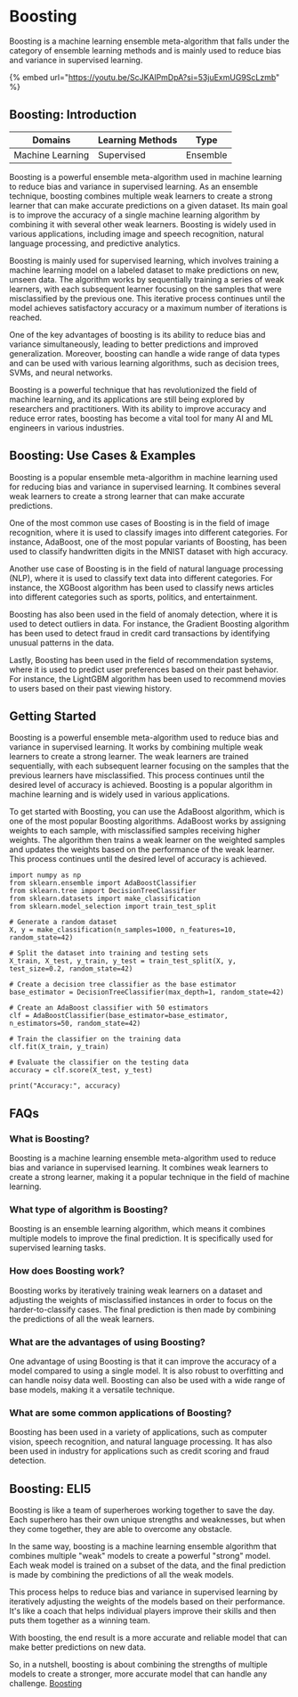 # Boosting

Boosting is a machine learning ensemble meta-algorithm that falls under the category of ensemble learning methods and is mainly used to reduce bias and variance in supervised learning.

{% embed url="https://youtu.be/ScJKAlPmDpA?si=53juExmUG9ScLzmb" %}

## Boosting: Introduction

| Domains          | Learning Methods | Type     |
| ---------------- | ---------------- | -------- |
| Machine Learning | Supervised       | Ensemble |

Boosting is a powerful ensemble meta-algorithm used in machine learning to reduce bias and variance in supervised learning. As an ensemble technique, boosting combines multiple weak learners to create a strong learner that can make accurate predictions on a given dataset. Its main goal is to improve the accuracy of a single machine learning algorithm by combining it with several other weak learners. Boosting is widely used in various applications, including image and speech recognition, natural language processing, and predictive analytics.

Boosting is mainly used for supervised learning, which involves training a machine learning model on a labeled dataset to make predictions on new, unseen data. The algorithm works by sequentially training a series of weak learners, with each subsequent learner focusing on the samples that were misclassified by the previous one. This iterative process continues until the model achieves satisfactory accuracy or a maximum number of iterations is reached.

One of the key advantages of boosting is its ability to reduce bias and variance simultaneously, leading to better predictions and improved generalization. Moreover, boosting can handle a wide range of data types and can be used with various learning algorithms, such as decision trees, SVMs, and neural networks.

Boosting is a powerful technique that has revolutionized the field of machine learning, and its applications are still being explored by researchers and practitioners. With its ability to improve accuracy and reduce error rates, boosting has become a vital tool for many AI and ML engineers in various industries.

## Boosting: Use Cases & Examples

Boosting is a popular ensemble meta-algorithm in machine learning used for reducing bias and variance in supervised learning. It combines several weak learners to create a strong learner that can make accurate predictions.

One of the most common use cases of Boosting is in the field of image recognition, where it is used to classify images into different categories. For instance, AdaBoost, one of the most popular variants of Boosting, has been used to classify handwritten digits in the MNIST dataset with high accuracy.

Another use case of Boosting is in the field of natural language processing (NLP), where it is used to classify text data into different categories. For instance, the XGBoost algorithm has been used to classify news articles into different categories such as sports, politics, and entertainment.

Boosting has also been used in the field of anomaly detection, where it is used to detect outliers in data. For instance, the Gradient Boosting algorithm has been used to detect fraud in credit card transactions by identifying unusual patterns in the data.

Lastly, Boosting has been used in the field of recommendation systems, where it is used to predict user preferences based on their past behavior. For instance, the LightGBM algorithm has been used to recommend movies to users based on their past viewing history.

## Getting Started

Boosting is a powerful ensemble meta-algorithm used to reduce bias and variance in supervised learning. It works by combining multiple weak learners to create a strong learner. The weak learners are trained sequentially, with each subsequent learner focusing on the samples that the previous learners have misclassified. This process continues until the desired level of accuracy is achieved. Boosting is a popular algorithm in machine learning and is widely used in various applications.

To get started with Boosting, you can use the AdaBoost algorithm, which is one of the most popular Boosting algorithms. AdaBoost works by assigning weights to each sample, with misclassified samples receiving higher weights. The algorithm then trains a weak learner on the weighted samples and updates the weights based on the performance of the weak learner. This process continues until the desired level of accuracy is achieved.

```
import numpy as np
from sklearn.ensemble import AdaBoostClassifier
from sklearn.tree import DecisionTreeClassifier
from sklearn.datasets import make_classification
from sklearn.model_selection import train_test_split

# Generate a random dataset
X, y = make_classification(n_samples=1000, n_features=10, random_state=42)

# Split the dataset into training and testing sets
X_train, X_test, y_train, y_test = train_test_split(X, y, test_size=0.2, random_state=42)

# Create a decision tree classifier as the base estimator
base_estimator = DecisionTreeClassifier(max_depth=1, random_state=42)

# Create an AdaBoost classifier with 50 estimators
clf = AdaBoostClassifier(base_estimator=base_estimator, n_estimators=50, random_state=42)

# Train the classifier on the training data
clf.fit(X_train, y_train)

# Evaluate the classifier on the testing data
accuracy = clf.score(X_test, y_test)

print("Accuracy:", accuracy)

```

## FAQs

### What is Boosting?

Boosting is a machine learning ensemble meta-algorithm used to reduce bias and variance in supervised learning. It combines weak learners to create a strong learner, making it a popular technique in the field of machine learning.

### What type of algorithm is Boosting?

Boosting is an ensemble learning algorithm, which means it combines multiple models to improve the final prediction. It is specifically used for supervised learning tasks.

### How does Boosting work?

Boosting works by iteratively training weak learners on a dataset and adjusting the weights of misclassified instances in order to focus on the harder-to-classify cases. The final prediction is then made by combining the predictions of all the weak learners.

### What are the advantages of using Boosting?

One advantage of using Boosting is that it can improve the accuracy of a model compared to using a single model. It is also robust to overfitting and can handle noisy data well. Boosting can also be used with a wide range of base models, making it a versatile technique.

### What are some common applications of Boosting?

Boosting has been used in a variety of applications, such as computer vision, speech recognition, and natural language processing. It has also been used in industry for applications such as credit scoring and fraud detection.

## Boosting: ELI5

Boosting is like a team of superheroes working together to save the day. Each superhero has their own unique strengths and weaknesses, but when they come together, they are able to overcome any obstacle.

In the same way, boosting is a machine learning ensemble algorithm that combines multiple "weak" models to create a powerful "strong" model. Each weak model is trained on a subset of the data, and the final prediction is made by combining the predictions of all the weak models.

This process helps to reduce bias and variance in supervised learning by iteratively adjusting the weights of the models based on their performance. It's like a coach that helps individual players improve their skills and then puts them together as a winning team.

With boosting, the end result is a more accurate and reliable model that can make better predictions on new data.

So, in a nutshell, boosting is about combining the strengths of multiple models to create a stronger, more accurate model that can handle any challenge. [Boosting](https://serp.ai/boosting/)
